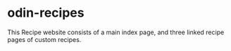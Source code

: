 # odin-recipes

This Recipe website consists of a main index page, and three linked recipe pages of custom recipes.
